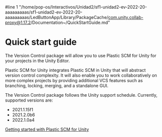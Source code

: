 #line 1 "/home/pop-os/Interactivos/Unidad2/sf1-unidad2-ev-2022-20-aaaaaaaaas/sf1-unidad2-ev-2022-20-aaaaaaaaas/LedButtonApp/Library/PackageCache/com.unity.collab-proxy@1.17.2/Documentation~/QuickStartGuide.md"
# Quick start guide

The Version Control package will allow you to use Plastic SCM for Unity for your projects in the Unity Editor. 

Plastic SCM for Unity integrates Plastic SCM in Unity that will abstract version control complexity. It will also enable you to work collaboratively on more complex projects by providing additional VCS features such as branching, locking, merging, and a standalone GUI.

The Version Control package follows the Unity support schedule. Currently, supported versions are:

* 2021.1.15f1
* 2021.2.0b6
* 2022.1.0a4


[Getting started with Plastic SCM for Unity](StartPlasticForUnity.md)
